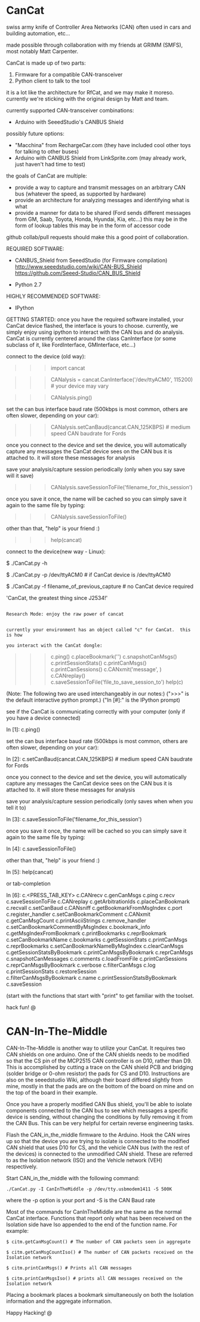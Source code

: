 # CanCat
swiss army knife of Controller Area Networks (CAN) often used in cars and building automation, etc...

made possible through collaboration with my friends at GRIMM (SMFS), most notably Matt Carpenter.

CanCat is made up of two parts:
1) Firmware for a compatible CAN-transceiver
2) Python client to talk to the tool

it is a lot like the architecture for RfCat, and we may make it moreso.  currently we're sticking with the original design by Matt and team.

currently supported CAN-transceiver combinations:
* Arduino with SeeedStudio's CANBUS Shield

possibly future options:
* "Macchina" from RechargeCar.com (they have included cool other toys for talking to other buses)
* Arduino with CANBUS Shield from LinkSprite.com (may already work, just haven't had time to test)


the goals of CanCat are multiple:
* provide a way to capture and transmit messages on an arbitrary CAN bus (whatever the speed, as supported by hardware)
* provide an architecture for analyzing messages and identifying what is what
* provide a manner for data to be shared (Ford sends different messages from GM, Saab, Toyota, Honda, Hyundai, Kia, etc...)
    this may be in the form of lookup tables
    this may be in the form of accessor code

github collab/pull requests should make this a good point of collaboration.


REQUIRED SOFTWARE:
* CANBUS_Shield from SeeedStudio  (for Firmware compilation)
    http://www.seeedstudio.com/wiki/CAN-BUS_Shield
    https://github.com/Seeed-Studio/CAN_BUS_Shield

* Python 2.7

HIGHLY RECOMMENDED SOFTWARE:
* IPython


GETTING STARTED:
once you have the required software installed, your CanCat device flashed, the interface is yours to choose.  currently, we simply enjoy using ipython to interact with the CAN bus and do analysis.
CanCat is currently centered around the class CanInterface (or some subclass of it, like FordInterface, GMInterface, etc...)

connect to the device (old way):

>>> import cancat

>>> CANalysis = cancat.CanInterface('/dev/ttyACM0', 115200) # your device may vary

>>> CANalysis.ping()


set the can bus interface baud rate (500kbps is most common, others are often slower, depending on your car):

>>> CANalysis.setCanBaud(cancat.CAN_125KBPS)    # medium speed CAN baudrate for Fords

once you connect to the device and set the device, you will automatically capture any messages the CanCat device sees on the CAN bus it is attached to.  it will store these messages for analysis

save your analysis/capture session periodically (only when you say save will it save)

>>> CANalysis.saveSessionToFile('filename_for_this_session')

once you save it once, the name will be cached so you can simply save it again to the same file by typing:

>>> CANalysis.saveSessionToFile()

other than that, "help" is your friend :)

>>> help(cancat)


connect to the device(new way - Linux):

$ ./CanCat.py -h

$ ./CanCat.py -p /dev/ttyACM0                  # if CanCat device is /dev/ttyACM0

$ ./CanCat.py -f filename_of_previous_capture  # no CanCat device required

'CanCat, the greatest thing since J2534!'                                                                                                                                                              
                                                                                                                                                                                                       
                                                                                                                                                                                                       Research Mode: enjoy the raw power of cancat                                                                                                                                                           

                                                                                                                                                                                                       currently your environment has an object called "c" for CanCat.  this is how 
                                                                                                                                                                                                       you interact with the CanCat dongle:
   >>> c.ping()
   >>> c.placeBookmark('')
   >>> c.snapshotCanMsgs()
   >>> c.printSessionStats()
   >>> c.printCanMsgs()
   >>> c.printCanSessions()
   >>> c.CANxmit('message', )
   >>> c.CANreplay()
   >>> c.saveSessionToFile('file_to_save_session_to')
   >>> help(c)

(Note: The following two are used interchangeably in our notes:)
(">>>" is the default interactive python prompt.)
("In [#]:" is the IPython prompt)


see if the CanCat is communicating correctly with your computer (only if you have a device connected)

In [1]: c.ping()




set the can bus interface baud rate (500kbps is most common, others are often slower, depending on your car):

In [2]: c.setCanBaud(cancat.CAN_125KBPS)    # medium speed CAN baudrate for Fords

once you connect to the device and set the device, you will automatically capture any messages the CanCat device sees on the CAN bus it is attached to.  it will store these messages for analysis


save your analysis/capture session periodically (only saves when when you tell it to)

In [3]: c.saveSessionToFile('filename_for_this_session')


once you save it once, the name will be cached so you can simply save it again to the same file by typing:

In [4]: c.saveSessionToFile()


other than that, "help" is your friend :)

In [5]: help(cancat)


or tab-completion

In [6]: c.<PRESS_TAB_KEY>
c.CANrecv                          c.genCanMsgs                       c.ping                             c.recv                             c.saveSessionToFile
c.CANreplay                        c.getArbitrationIds                c.placeCanBookmark                 c.recvall                          c.setCanBaud
c.CANsniff                         c.getBookmarkFromMsgIndex          c.port                             c.register_handler                 c.setCanBookmarkComment
c.CANxmit                          c.getCanMsgCount                   c.printAsciiStrings                c.remove_handler                   c.setCanBookmarkCommentByMsgIndex
c.bookmark_info                    c.getMsgIndexFromBookmark          c.printBookmarks                   c.reprBookmark                     c.setCanBookmarkName
c.bookmarks                        c.getSessionStats                  c.printCanMsgs                     c.reprBookmarks                    c.setCanBookmarkNameByMsgIndex
c.clearCanMsgs                     c.getSessionStatsByBookmark        c.printCanMsgsByBookmark           c.reprCanMsgs                      c.snapshotCanMessages
c.comments                         c.loadFromFile                     c.printCanSessions                 c.reprCanMsgsByBookmark            c.verbose
c.filterCanMsgs                    c.log                              c.printSessionStats                c.restoreSession                   
c.filterCanMsgsByBookmark          c.name                             c.printSessionStatsByBookmark      c.saveSession                      


(start with the functions that start with "print" to get familiar with the toolset.


hack fun!
@

CAN-In-The-Middle
=======

CAN-In-The-Middle is another way to utilize your CanCat. It requires two CAN shields 
on one arduino. One of the CAN shields needs to be modified so that the CS pin of the 
MCP2515 CAN controller is on D10, rather than D9. This is accomplished by cutting a 
trace on the CAN shield PCB and bridging (solder bridge or 0-ohm resistor) the pads
for CS and D10. Instructions are also on the seeedstudio Wiki, although their board 
differed slightly from mine, mostly in that the pads are on the bottom of the board 
on mine and on the top of the board in their example.

Once you have a properly modified CAN Bus shield, you'll be able to isolate components
connected to the CAN bus to see which messages a specific device is sending, without
changing the conditions by fully removing it from the CAN Bus. This can be very helpful for 
certain reverse engineering tasks.

Flash the CAN_in_the_middle firmware to the Arduino. Hook the CAN wires up so that the 
device you are trying to isolate is connected to the modified CAN shield that uses D10
for CS, and the vehicle CAN bus (with the rest of the devices) is connected to the 
unmodified CAN shield. These are referred to as the Isolation network (ISO)
and the Vehicle network (VEH) respectively.

Start CAN_in_the_middle with the following command:

`./CanCat.py -I CanInTheMiddle -p /dev/tty.usbmodem1411 -S 500K`

where the -p option is your port and -S is the CAN Baud rate

Most of the commands for CanInTheMiddle are the same as the normal CanCat interface. 
Functions that report only what has been received on the Isolation side have Iso appended 
to the end of the function name. For example:

`$ citm.getCanMsgCount() # The number of CAN packets seen in aggregate`

`$ citm.getCanMsgCountIso() # The number of CAN packets received on the Isolation network`

`$ citm.printCanMsgs() # Prints all CAN messages`

`$ citm.printCanMsgsIso() # prints all CAN messages received on the Isolation network`

Placing a bookmark places a bookmark simultaneously on both the Isolation information and the aggregate information.

Happy Hacking!
@
